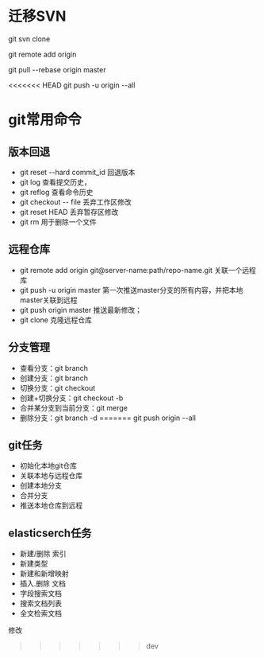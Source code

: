 # 迁移SVN #
git svn clone

git remote add origin 

git pull --rebase origin master

<<<<<<< HEAD
git push -u origin --all


# git常用命令 #

## 版本回退 ##

- git reset --hard commit_id 回退版本
- git log 查看提交历史，
- git reflog 查看命令历史
- git checkout -- file 丢弃工作区修改
- git reset HEAD <file> 丢弃暂存区修改
- git rm 用于删除一个文件

## 远程仓库 ##
- git remote add origin git@server-name:path/repo-name.git 关联一个远程库
- git push -u origin master 第一次推送master分支的所有内容，并把本地master关联到远程
- git push origin master 推送最新修改；
- git clone 克隆远程仓库

## 分支管理 ##
- 查看分支：git branch
- 创建分支：git branch <name>
- 切换分支：git checkout <name>
- 创建+切换分支：git checkout -b <name>
- 合并某分支到当前分支：git merge <name>
- 删除分支：git branch -d <name>
=======
git push origin --all

## git任务 ##
- 初始化本地git仓库
- 关联本地与远程仓库
- 创建本地分支
- 合并分支
- 推送本地仓库到远程

## elasticserch任务 ##
- 新建/删除 索引
- 新建类型
- 新建和新增映射
- 插入.删除 文档
- 字段搜索文档
- 搜索文档列表
- 全文检索文档


修改

>>>>>>> dev
